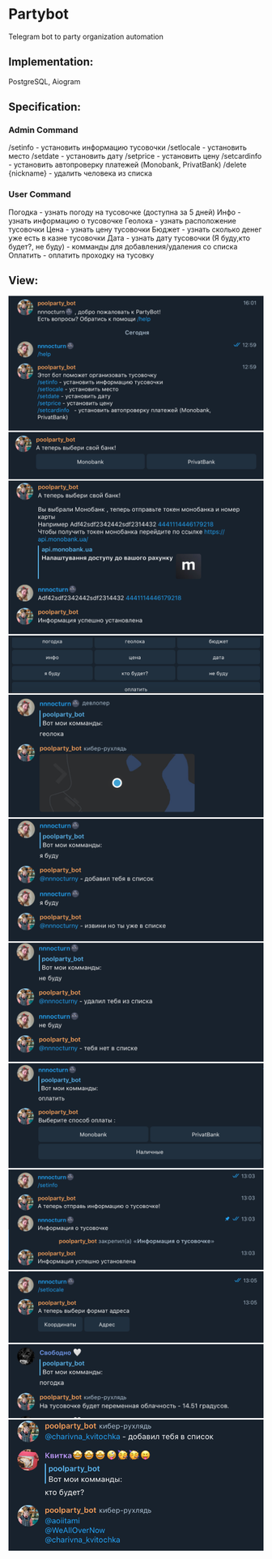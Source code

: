 # Partybot
Telegram bot to party organization automation
## Implementation:
PostgreSQL, Aiogram
## Specification:
### Admin Command
/setinfo - установить информацию тусовочки
/setlocale - установить место
/setdate - установить дату
/setprice - установить цену
/setcardinfo   - установить автопроверку платежей (Monobank, PrivatBank)
/delete {nickname} - удалить человека из списка
### User Command
Погодка - узнать погоду на тусовочке (доступна за 5 дней)
Инфо - узнать информацию о тусовочке 
Геолока - узнать расположение тусовочки
Цена - узнать цену тусовочки
Бюджет - узнать сколько денег уже есть в казне тусовочки
Дата - узнать дату тусовочки
(Я буду,кто будет?, не буду) - комманды для добавления/удаления со списка
Оплатить - оплатить проходку на тусовку
## View:
![](screen/admin-command.png)
![](screen/card.png)
![](screen/card_all.png)
![](screen/command.png)
![](screen/geo.png)
![](screen/iam.png)
![](screen/noam.png)
![](screen/pay.png)
![](screen/set-info.png)
![](screen/set-locale.png)
![](screen/weather.png)
![](screen/whobe.png)
